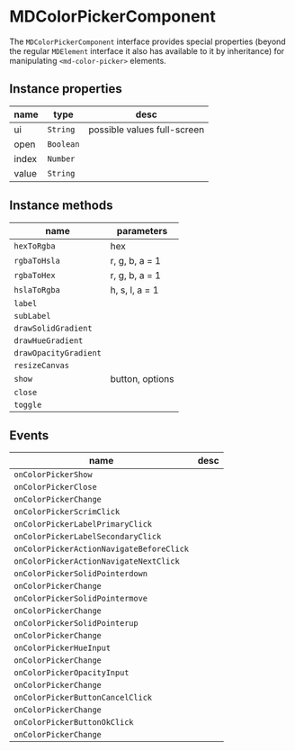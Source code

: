 # MDColorPickerComponent
The `MDColorPickerComponent` interface provides special properties (beyond the regular `MDElement` interface it also has available to it by inheritance) for manipulating `<md-color-picker>` elements.

## Instance properties

name|type|desc
---|---|---
ui|`String`|possible values full-screen
open|`Boolean`|
index|`Number`|
value|`String`|

## Instance methods

name|parameters
---|---
`hexToRgba`|hex
`rgbaToHsla`|r, g, b, a = 1
`rgbaToHex`|r, g, b, a = 1
`hslaToRgba`|h, s, l, a = 1
`label`|
`subLabel`|
`drawSolidGradient`|
`drawHueGradient`|
`drawOpacityGradient`|
`resizeCanvas`|
`show`|button, options
`close`|
`toggle`|

## Events

name|desc
---|---
`onColorPickerShow`|
`onColorPickerClose`|
`onColorPickerChange`|
`onColorPickerScrimClick`|
`onColorPickerLabelPrimaryClick`|
`onColorPickerLabelSecondaryClick`|
`onColorPickerActionNavigateBeforeClick`|
`onColorPickerActionNavigateNextClick`|
`onColorPickerSolidPointerdown`|
`onColorPickerChange`|
`onColorPickerSolidPointermove`|
`onColorPickerChange`|
`onColorPickerSolidPointerup`|
`onColorPickerChange`|
`onColorPickerHueInput`|
`onColorPickerChange`|
`onColorPickerOpacityInput`|
`onColorPickerChange`|
`onColorPickerButtonCancelClick`|
`onColorPickerChange`|
`onColorPickerButtonOkClick`|
`onColorPickerChange`|
